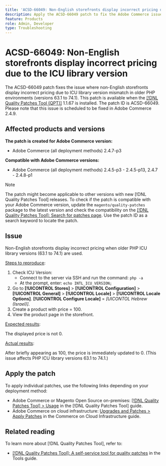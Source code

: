 ```yaml
---
title: 'ACSD-66049: Non-English storefronts display incorrect pricing due to the ICU library version'
description: Apply the ACSD-66049 patch to fix the Adobe Commerce issue where non-English storefronts display incorrect pricing due to ICU library version mismatch in older PHP environments (versions 63.1 to 74.1).
feature: Products
role: Admin, Developer
type: Troubleshooting
---
```


# ACSD-66049: Non-English storefronts display incorrect pricing due to the ICU library version

The ACSD-66049 patch fixes the issue where non-English storefronts display incorrect pricing due to ICU library version mismatch in older PHP environments (versions 63.1 to 74.1). This patch is available when the [[!DNL Quality Patches Tool (QPT)]](/help/tools/quality-patches-tool/quality-patches-tool-to-self-serve-quality-patches.md) 1.1.67 is installed. The patch ID is ACSD-66049. Please note that this issue is scheduled to be fixed in Adobe Commerce 2.4.9.

## Affected products and versions

**The patch is created for Adobe Commerce version:**

* Adobe Commerce (all deployment methods) 2.4.7-p3

**Compatible with Adobe Commerce versions:**

* Adobe Commerce (all deployment methods) 2.4.5-p3 - 2.4.5-p13, 2.4.7 - 2.4.8-p1

>[!NOTE]
>
>The patch might become applicable to other versions with new [!DNL Quality Patches Tool] releases. To check if the patch is compatible with your Adobe Commerce version, update the `magento/quality-patches` package to the latest version and check the compatibility on the [[!DNL Quality Patches Tool]: Search for patches page](https://experienceleague.adobe.com/tools/commerce-quality-patches/index.html). Use the patch ID as a search keyword to locate the patch.

## Issue

Non-English storefronts display incorrect pricing when older PHP ICU library versions (63.1 to 74.1) are used.  

<u>Steps to reproduce</u>:

1. Check ICU Version:
   * Connect to the server via SSH and run the command: `php -a`
   * At the prompt, enter: `echo INTL_ICU_VERSION;`
1. Go to **[!UICONTROL Stores]** > **[!UICONTROL Configuration]** > **[!UICONTROL General]** > **[!UICONTROL Locale]** > **[!UICONTROL Locale Options]**. **[!UICONTROL Configure Locale]** = *[UICONTOL Hebrew (Israel)]*.
1. Create a product with price = 100.
1. View the product page in the storefront.

<u>Expected results</u>:

The displayed price is not 0.

<u>Actual results</u>:

After briefly appearing as 100, the price is immediately updated to 0.
(This issue affects PHP ICU library versions 63.1 to 74.1.)

## Apply the patch

To apply individual patches, use the following links depending on your deployment method:

* Adobe Commerce or Magento Open Source on-premises: [[!DNL Quality Patches Tool] > Usage](/help/tools/quality-patches-tool/usage.md) in the [!DNL Quality Patches Tool] guide.
* Adobe Commerce on cloud infrastructure: [Upgrades and Patches > Apply Patches](https://experienceleague.adobe.com/docs/commerce-cloud-service/user-guide/develop/upgrade/apply-patches.html) in the Commerce on Cloud Infrastructure guide.

## Related reading

To learn more about [!DNL Quality Patches Tool], refer to:

* [[!DNL Quality Patches Tool]: A self-service tool for quality patches](/help/tools/quality-patches-tool/quality-patches-tool-to-self-serve-quality-patches.md) in the Tools guide.
